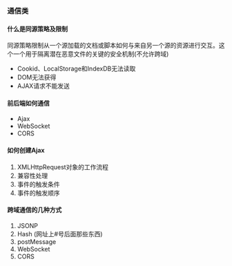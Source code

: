 ### 通信类
#### 什么是同源策略及限制
同源策略限制从一个源加载的文档或脚本如何与来自另一个源的资源进行交互。这个一个用于隔离潜在恶意文件的关键的安全机制(不允许跨域)
* Cookid、LocalStorage和IndexDB无法读取
* DOM无法获得
* AJAX请求不能发送
#### 前后端如何通信
* Ajax
* WebSocket
* CORS

#### 如何创建Ajax
1. XMLHttpRequest对象的工作流程
2. 兼容性处理
3. 事件的触发条件
4. 事件的触发顺序

#### 跨域通信的几种方式
1. JSONP
2. Hash (网址上#号后面那些东西)
3. postMessage
4. WebSocket
5. CORS